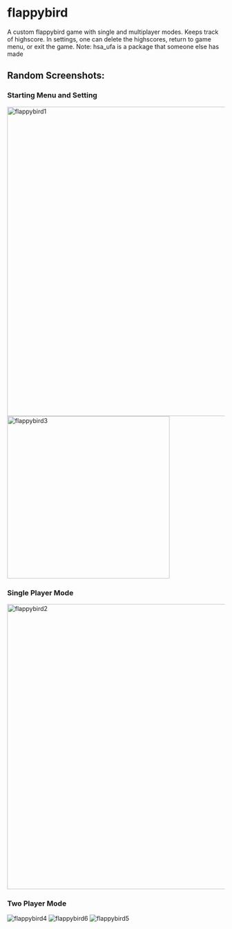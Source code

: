 # flappybird

A custom flappybird game with single and multiplayer modes. Keeps track of highscore. 
In settings, one can delete the highscores, return to game menu, or exit the game. 
Note: hsa_ufa is a package that someone else has made 



## Random Screenshots: 

### Starting Menu and Setting
<img width="716" alt="flappybird1" src="https://user-images.githubusercontent.com/61102300/181346798-b615453f-f104-49d1-91b6-ca483081f4c0.png">  <img width="376" alt="flappybird3" src="https://user-images.githubusercontent.com/61102300/181347099-806ff4b1-295e-40b1-821b-c47d07f6369d.png">

### Single Player Mode
<img width="660" alt="flappybird2" src="https://user-images.githubusercontent.com/61102300/181347067-8b215964-af4f-4ede-818e-782704d882e3.png">



### Two Player Mode
![flappybird4](https://user-images.githubusercontent.com/61102300/181351601-a14b53bd-082c-47bb-8a90-cd868249e6e1.png)
![flappybird6](https://user-images.githubusercontent.com/61102300/181351604-6aef0de9-b0e0-4347-94a6-208280eb1fbe.png)
![flappybird5](https://user-images.githubusercontent.com/61102300/181351603-f9dee64e-39a5-49bc-b329-c8b431cbf801.png)



